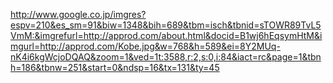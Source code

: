 http://www.google.co.jp/imgres?espv=210&es_sm=91&biw=1348&bih=689&tbm=isch&tbnid=sTOWR89TvL5VmM:&imgrefurl=http://approd.com/about.html&docid=B1wj6hEqsymHtM&imgurl=http://approd.com/Kobe.jpg&w=768&h=589&ei=8Y2MUq-nK4i6kgWcjoDQAQ&zoom=1&ved=1t:3588,r:2,s:0,i:84&iact=rc&page=1&tbnh=186&tbnw=251&start=0&ndsp=16&tx=131&ty=45
